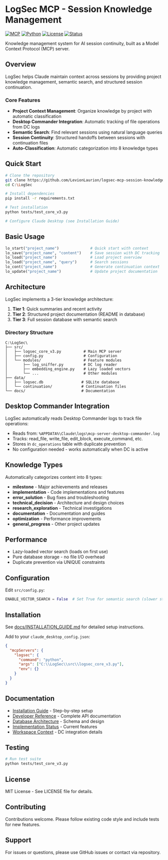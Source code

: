 # LogSec MCP - Session Knowledge Management

[![MCP](https://img.shields.io/badge/MCP-2024--11--05-blue)](https://modelcontextprotocol.io)
[![Python](https://img.shields.io/badge/Python-3.8+-green)](https://python.org)
[![License](https://img.shields.io/badge/License-MIT-yellow)](LICENSE)
[![Status](https://img.shields.io/badge/Status-Production--Ready-success)](https://github.com/LevionLaurion/logsec-mcp-session-knowledge-base)

Knowledge management system for AI session continuity, built as a Model Context Protocol (MCP) server.

## Overview

LogSec helps Claude maintain context across sessions by providing project knowledge management, semantic search, and structured session continuation.

### Core Features

- **Project Context Management**: Organize knowledge by project with automatic classification
- **Desktop Commander Integration**: Automatic tracking of file operations from DC logs
- **Semantic Search**: Find relevant sessions using natural language queries
- **Session Continuity**: Structured handoffs between sessions with continuation files
- **Auto-Classification**: Automatic categorization into 8 knowledge types

## Quick Start

```bash
# Clone the repository
git clone https://github.com/LevionLaurion/logsec-mcp-session-knowledge-base.git C:\LogSec
cd C:\LogSec

# Install dependencies
pip install -r requirements.txt

# Test installation
python tests/test_core_v3.py

# Configure Claude Desktop (see Installation Guide)
```

## Basic Usage

```python
lo_start("project_name")              # Quick start with context
lo_save("project_name", "content")    # Save session with DC tracking
lo_load("project_name")               # Load project overview
lo_load("project_name", "query")      # Search sessions
lo_cont("project_name")               # Generate continuation context
lo_update("project_name")             # Update project documentation
```

## Architecture

LogSec implements a 3-tier knowledge architecture:

1. **Tier 1**: Quick summaries and recent activity
2. **Tier 2**: Structured project documentation (README in database)
3. **Tier 3**: Full session database with semantic search

### Directory Structure

```
C:\LogSec\
├── src/
│   ├── logsec_core_v3.py          # Main MCP server
│   ├── config.py                  # Configuration
│   └── modules/                   # Feature modules
│       ├── log_sniffer.py         # DC log reader
│       ├── embedding_engine.py    # Lazy loaded vectors
│       └── ...                    # Other modules
├── data/
│   ├── logsec.db                 # SQLite database
│   └── continuation/             # Continuation files
└── docs/                         # Documentation
```

## Desktop Commander Integration

LogSec automatically reads Desktop Commander logs to track file operations:

- Reads from: `%APPDATA%\Claude\logs\mcp-server-desktop-commander.log`
- Tracks: read_file, write_file, edit_block, execute_command, etc.
- Stores in `dc_operations` table with duplicate prevention
- No configuration needed - works automatically when DC is active

## Knowledge Types

Automatically categorizes content into 8 types:

- **milestone** - Major achievements and releases
- **implementation** - Code implementations and features
- **error_solution** - Bug fixes and troubleshooting
- **technical_decision** - Architecture and design choices
- **research_exploration** - Technical investigations
- **documentation** - Documentation and guides
- **optimization** - Performance improvements
- **general_progress** - Other project updates

## Performance

- Lazy-loaded vector search (loads on first use)
- Pure database storage - no file I/O overhead
- Duplicate prevention via UNIQUE constraints

## Configuration

Edit `src/config.py`:

```python
ENABLE_VECTOR_SEARCH = False  # Set True for semantic search (slower startup)
```

## Installation

See [docs/INSTALLATION_GUIDE.md](docs/INSTALLATION_GUIDE.md) for detailed setup instructions.

Add to your `claude_desktop_config.json`:

```json
{
  "mcpServers": {
    "logsec": {
      "command": "python",
      "args": ["C:\\LogSec\\src\\logsec_core_v3.py"],
      "env": {}
    }
  }
}
```

## Documentation

- [Installation Guide](docs/INSTALLATION_GUIDE.md) - Step-by-step setup
- [Developer Reference](docs/DEVELOPER_REFERENCE.md) - Complete API documentation
- [Database Architecture](docs/DATABASE_ARCHITECTURE.md) - Schema and design
- [Implementation Status](docs/IMPLEMENTATION_STATUS.md) - Current features
- [Workspace Context](docs/WORKSPACE_CONTEXT.md) - DC integration details

## Testing

```bash
# Run test suite
python tests/test_core_v3.py
```

## License

MIT License - See LICENSE file for details.

## Contributing

Contributions welcome. Please follow existing code style and include tests for new features.

## Support

For issues or questions, please use GitHub issues or contact via repository.
